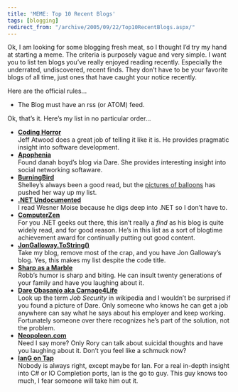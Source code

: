 ```yaml
---
title: 'MEME: Top 10 Recent Blogs'
tags: [blogging]
redirect_from: "/archive/2005/09/22/Top10RecentBlogs.aspx/"
---
```


Ok, I am looking for some blogging fresh meat, so I thought I’d try my
hand at starting a meme. The criteria is purposely vague and very
simple. I want you to list ten blogs you’ve really enjoyed reading
recently. Especially the underrated, undiscovered, recent finds. They
don’t have to be your favorite blogs of all time, just ones that have
caught your notice recently.

Here are the official rules...

-   The Blog must have an rss (or ATOM) feed.

Ok, that’s it. Here’s my list in no particular order...

-   **[Coding
    Horror](http://www.codinghorror.com/blog/ "Jeff's Blog")**\
     Jeff Atwood does a great job of telling it like it is. He provides
    pragmatic insight into software development.
-   **[Apophenia](http://www.zephoria.org/thoughts/ "dana's Blog")**\
     Found danah boyd’s blog via Dare. She provides interesting insight
    into social networking softaware.
-   **[BurningBird](http://weblog.burningbird.net/ "Shelley's Blog")**\
     Shelley’s always been a good read, but the [pictures of
    balloons](http://weblog.burningbird.net/archives/2005/09/17/focusing/ "pics")
    has pushed her way up my list.
-   **[.NET
    Undocumented](http://wesnerm.blogs.com/net_undocumented/ "Wesner's Blog")**\
     I read Wesner Moise because he digs deep into .NET so I don’t have
    to.
-   **[ComputerZen](http://www.hanselman.com/blog/ "Scott's Blog")**\
     For you .NET geeks out there, this isn’t really a *find* as his
    blog is quite widely read, and for good reason. He’s in this list as
    a sort of blogtime achievement award for continually putting out
    good content.
-   **[JonGalloway.ToString()](http://weblogs.asp.net/jgalloway/ "Jon's Blog")**\
     Take my blog, remove most of the crap, and you have Jon Galloway’s
    blog. Yes, this makes my list despite the code title.
-   **[Sharp as a
    Marble](http://sharpmarbles.stufftoread.com/ "Robb's Blog")**\
     Robb’s humor is sharp and biting. He can insult twenty generations
    of your family and have you laughing about it.
-   **[Dare Obasanjo aka
    Carnage4Life](http://www.25hoursaday.com/weblog/ "Dare's Blog")**\
    Look up the term *Job Security* in wikipedia and I wouldn’t be
    surprised if you found a picture of Dare. Only someone who knows he
    can get a job anywhere can say what he says about his employer and
    keep working. Fortunately someone over there recognizes he’s part of
    the solution, not the problem.
-   **[Neopoleon.com](http://neopoleon.com/blog/ "Rory's Blog")**\
     Need I say more? Only Rory can talk about suicidal thoughts and
    have you laughing about it. Don’t you feel like a schmuck now?
-   **[IanG on
    Tap](http://www.interact-sw.co.uk/iangblog/ "Ian's Blog")**\
     Nobody is always right, except maybe for Ian. For a real in-depth
    insight into C# or IO Completion ports, Ian is the go to guy. This
    guy knows too much, I fear someone will take him out it.


